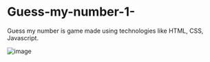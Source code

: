 # Guess-my-number-1-

  Guess my number is game made using technologies like HTML, CSS, Javascript.
  
  
  
  
  ![image](https://github.com/ShrutiSingh-1/Guess-my-number-1-/assets/98824644/09c664e5-8adf-4c23-b730-44d0583f7a0d)
